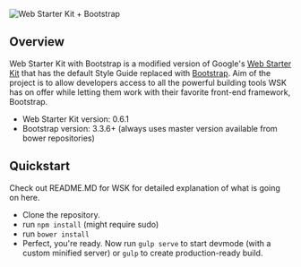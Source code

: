 
![Web Starter Kit + Bootstrap](http://s30.postimg.org/7u2nj3c81/web_starter_kit_bootstrap.png)

## Overview

Web Starter Kit with Bootstrap is a modified version of Google's [Web Starter Kit](https://developers.google.com/web/starter-kit) that has the default Style Guide replaced with [Bootstrap](https://github.com/twbs/bootstrap). Aim of the project is to allow developers access to all the powerful building tools WSK has on offer while letting them work with their favorite front-end framework, Bootstrap.

- Web Starter Kit version: 0.6.1
- Bootstrap version: 3.3.6+ (always uses master version available from bower repositories)

## Quickstart

Check out README.MD for WSK for detailed explanation of what is going on here.

- Clone the repository.
- run ```npm install``` (might require sudo)
- run ```bower install```
- Perfect, you're ready. Now run ```gulp serve``` to start devmode (with a custom minified server) or ```gulp``` to create production-ready build.
